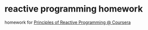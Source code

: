 # reactive programming homework
homework for [Principles of Reactive Programming @ Coursera](https://www.coursera.org/course/reactive)
